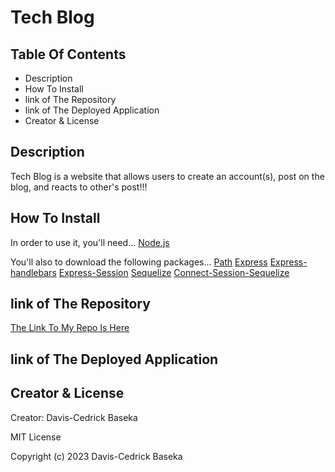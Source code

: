 # Tech Blog

## Table Of Contents
- Description
- How To Install
- link of The Repository
- link of The Deployed Application
- Creator & License

## Description

Tech Blog is a website that allows users to create an account(s), post on the blog, and reacts to other's post!!!

## How To Install
In order to use it, you'll need...
[Node.js](https://nodejs.org/en)

You'll also to download the following packages...
[Path](https://www.npmjs.com/package/path)
[Express](https://www.npmjs.com/package/express)
[Express-handlebars](https://www.npmjs.com/package/express-handlebars)
[Express-Session](https://www.npmjs.com/package/express-session)
[Sequelize](https://www.npmjs.com/package/sequelize)
[Connect-Session-Sequelize](https://www.npmjs.com/package/connect-session-sequelize)



## link of The Repository

[The Link To My Repo Is Here](https://github.com/kikedamo/CU-A14-Tech-Blog)

## link of The Deployed Application



## Creator & License
Creator: Davis-Cedrick Baseka

MIT License

Copyright (c) 2023 Davis-Cedrick Baseka